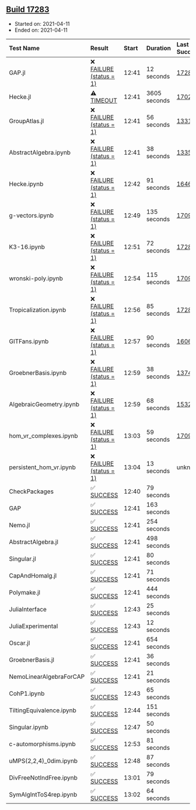 ## [Build 17283](https://oscarci.mathematik.uni-kl.de/job/oscar/17283/)

* Started on: 2021-04-11
* Ended on: 2021-04-11

| Test Name    | Result | Start | Duration | Last Success | First Failure |
|:-------------|:-------|:------|:---------|:-------------|:--------------|
| GAP.jl | ❌ [FAILURE (status = 1)](https://oscarci.mathematik.uni-kl.de/job/oscar/17283/artifact/logs/build-17283/GAP.jl.log) | 12:41 | 12 seconds | [17282](https://oscarci.mathematik.uni-kl.de/job/oscar/17282/) | [17283](https://oscarci.mathematik.uni-kl.de/job/oscar/17283/) |
| Hecke.jl | ⚠ [TIMEOUT](https://oscarci.mathematik.uni-kl.de/job/oscar/17283/artifact/logs/build-17283/Hecke.jl.log) | 12:41 | 3605 seconds | [17022](https://oscarci.mathematik.uni-kl.de/job/oscar/17022/) | [17023](https://oscarci.mathematik.uni-kl.de/job/oscar/17023/) |
| GroupAtlas.jl | ❌ [FAILURE (status = 1)](https://oscarci.mathematik.uni-kl.de/job/oscar/17283/artifact/logs/build-17283/GroupAtlas.jl.log) | 12:41 | 56 seconds | [13311](https://oscarci.mathematik.uni-kl.de/job/oscar/13311/) | [13312](https://oscarci.mathematik.uni-kl.de/job/oscar/13312/) |
| AbstractAlgebra.ipynb | ❌ [FAILURE (status = 1)](https://oscarci.mathematik.uni-kl.de/job/oscar/17283/artifact/logs/build-17283/AbstractAlgebra.ipynb.log) | 12:41 | 38 seconds | [13355](https://oscarci.mathematik.uni-kl.de/job/oscar/13355/) | [13356](https://oscarci.mathematik.uni-kl.de/job/oscar/13356/) |
| Hecke.ipynb | ❌ [FAILURE (status = 1)](https://oscarci.mathematik.uni-kl.de/job/oscar/17283/artifact/logs/build-17283/Hecke.ipynb.log) | 12:42 | 91 seconds | [16463](https://oscarci.mathematik.uni-kl.de/job/oscar/16463/) | [16464](https://oscarci.mathematik.uni-kl.de/job/oscar/16464/) |
| g-vectors.ipynb | ❌ [FAILURE (status = 1)](https://oscarci.mathematik.uni-kl.de/job/oscar/17283/artifact/logs/build-17283/g-vectors.ipynb.log) | 12:49 | 135 seconds | [17099](https://oscarci.mathematik.uni-kl.de/job/oscar/17099/) | [17100](https://oscarci.mathematik.uni-kl.de/job/oscar/17100/) |
| K3-16.ipynb | ❌ [FAILURE (status = 1)](https://oscarci.mathematik.uni-kl.de/job/oscar/17283/artifact/logs/build-17283/K3-16.ipynb.log) | 12:51 | 72 seconds | [17282](https://oscarci.mathematik.uni-kl.de/job/oscar/17282/) | [17283](https://oscarci.mathematik.uni-kl.de/job/oscar/17283/) |
| wronski-poly.ipynb | ❌ [FAILURE (status = 1)](https://oscarci.mathematik.uni-kl.de/job/oscar/17283/artifact/logs/build-17283/wronski-poly.ipynb.log) | 12:54 | 115 seconds | [17098](https://oscarci.mathematik.uni-kl.de/job/oscar/17098/) | [17099](https://oscarci.mathematik.uni-kl.de/job/oscar/17099/) |
| Tropicalization.ipynb | ❌ [FAILURE (status = 1)](https://oscarci.mathematik.uni-kl.de/job/oscar/17283/artifact/logs/build-17283/Tropicalization.ipynb.log) | 12:56 | 85 seconds | [17282](https://oscarci.mathematik.uni-kl.de/job/oscar/17282/) | [17283](https://oscarci.mathematik.uni-kl.de/job/oscar/17283/) |
| GITFans.ipynb | ❌ [FAILURE (status = 1)](https://oscarci.mathematik.uni-kl.de/job/oscar/17283/artifact/logs/build-17283/GITFans.ipynb.log) | 12:57 | 90 seconds | [16068](https://oscarci.mathematik.uni-kl.de/job/oscar/16068/) | [16069](https://oscarci.mathematik.uni-kl.de/job/oscar/16069/) |
| GroebnerBasis.ipynb | ❌ [FAILURE (status = 1)](https://oscarci.mathematik.uni-kl.de/job/oscar/17283/artifact/logs/build-17283/GroebnerBasis.ipynb.log) | 12:59 | 38 seconds | [13748](https://oscarci.mathematik.uni-kl.de/job/oscar/13748/) | [13749](https://oscarci.mathematik.uni-kl.de/job/oscar/13749/) |
| AlgebraicGeometry.ipynb | ❌ [FAILURE (status = 1)](https://oscarci.mathematik.uni-kl.de/job/oscar/17283/artifact/logs/build-17283/AlgebraicGeometry.ipynb.log) | 12:59 | 68 seconds | [15322](https://oscarci.mathematik.uni-kl.de/job/oscar/15322/) | [15323](https://oscarci.mathematik.uni-kl.de/job/oscar/15323/) |
| hom_vr_complexes.ipynb | ❌ [FAILURE (status = 1)](https://oscarci.mathematik.uni-kl.de/job/oscar/17283/artifact/logs/build-17283/hom_vr_complexes.ipynb.log) | 13:03 | 59 seconds | [17099](https://oscarci.mathematik.uni-kl.de/job/oscar/17099/) | [17100](https://oscarci.mathematik.uni-kl.de/job/oscar/17100/) |
| persistent_hom_vr.ipynb | ❌ [FAILURE (status = 1)](https://oscarci.mathematik.uni-kl.de/job/oscar/17283/artifact/logs/build-17283/persistent_hom_vr.ipynb.log) | 13:04 | 13 seconds | unknown | unknown |
| CheckPackages | ✅ [SUCCESS](https://oscarci.mathematik.uni-kl.de/job/oscar/17283/artifact/logs/build-17283/CheckPackages.log) | 12:40 | 79 seconds |  |  |
| GAP | ✅ [SUCCESS](https://oscarci.mathematik.uni-kl.de/job/oscar/17283/artifact/logs/build-17283/GAP.log) | 12:41 | 163 seconds |  |  |
| Nemo.jl | ✅ [SUCCESS](https://oscarci.mathematik.uni-kl.de/job/oscar/17283/artifact/logs/build-17283/Nemo.jl.log) | 12:41 | 254 seconds |  |  |
| AbstractAlgebra.jl | ✅ [SUCCESS](https://oscarci.mathematik.uni-kl.de/job/oscar/17283/artifact/logs/build-17283/AbstractAlgebra.jl.log) | 12:41 | 498 seconds |  |  |
| Singular.jl | ✅ [SUCCESS](https://oscarci.mathematik.uni-kl.de/job/oscar/17283/artifact/logs/build-17283/Singular.jl.log) | 12:41 | 80 seconds |  |  |
| CapAndHomalg.jl | ✅ [SUCCESS](https://oscarci.mathematik.uni-kl.de/job/oscar/17283/artifact/logs/build-17283/CapAndHomalg.jl.log) | 12:41 | 71 seconds |  |  |
| Polymake.jl | ✅ [SUCCESS](https://oscarci.mathematik.uni-kl.de/job/oscar/17283/artifact/logs/build-17283/Polymake.jl.log) | 12:41 | 444 seconds |  |  |
| JuliaInterface | ✅ [SUCCESS](https://oscarci.mathematik.uni-kl.de/job/oscar/17283/artifact/logs/build-17283/JuliaInterface.log) | 12:43 | 25 seconds |  |  |
| JuliaExperimental | ✅ [SUCCESS](https://oscarci.mathematik.uni-kl.de/job/oscar/17283/artifact/logs/build-17283/JuliaExperimental.log) | 12:43 | 12 seconds |  |  |
| Oscar.jl | ✅ [SUCCESS](https://oscarci.mathematik.uni-kl.de/job/oscar/17283/artifact/logs/build-17283/Oscar.jl.log) | 12:41 | 654 seconds |  |  |
| GroebnerBasis.jl | ✅ [SUCCESS](https://oscarci.mathematik.uni-kl.de/job/oscar/17283/artifact/logs/build-17283/GroebnerBasis.jl.log) | 12:41 | 36 seconds |  |  |
| NemoLinearAlgebraForCAP | ✅ [SUCCESS](https://oscarci.mathematik.uni-kl.de/job/oscar/17283/artifact/logs/build-17283/NemoLinearAlgebraForCAP.log) | 12:41 | 21 seconds |  |  |
| CohP1.ipynb | ✅ [SUCCESS](https://oscarci.mathematik.uni-kl.de/job/oscar/17283/artifact/logs/build-17283/CohP1.ipynb.log) | 12:43 | 65 seconds |  |  |
| TiltingEquivalence.ipynb | ✅ [SUCCESS](https://oscarci.mathematik.uni-kl.de/job/oscar/17283/artifact/logs/build-17283/TiltingEquivalence.ipynb.log) | 12:44 | 151 seconds |  |  |
| Singular.ipynb | ✅ [SUCCESS](https://oscarci.mathematik.uni-kl.de/job/oscar/17283/artifact/logs/build-17283/Singular.ipynb.log) | 12:47 | 50 seconds |  |  |
| c-automorphisms.ipynb | ✅ [SUCCESS](https://oscarci.mathematik.uni-kl.de/job/oscar/17283/artifact/logs/build-17283/c-automorphisms.ipynb.log) | 12:53 | 81 seconds |  |  |
| uMPS(2,2,4)_0dim.ipynb | ✅ [SUCCESS](https://oscarci.mathematik.uni-kl.de/job/oscar/17283/artifact/logs/build-17283/uMPS-2-2-4-_0dim.ipynb.log) | 12:48 | 87 seconds |  |  |
| DivFreeNotIndFree.ipynb | ✅ [SUCCESS](https://oscarci.mathematik.uni-kl.de/job/oscar/17283/artifact/logs/build-17283/DivFreeNotIndFree.ipynb.log) | 13:01 | 79 seconds |  |  |
| SymAlgIntToS4rep.ipynb | ✅ [SUCCESS](https://oscarci.mathematik.uni-kl.de/job/oscar/17283/artifact/logs/build-17283/SymAlgIntToS4rep.ipynb.log) | 13:02 | 64 seconds |  |  |
